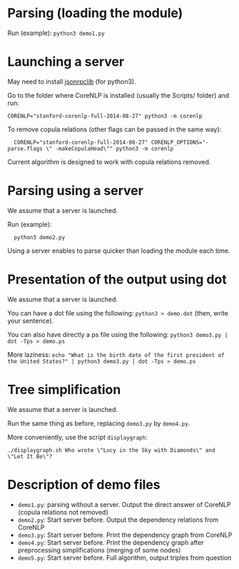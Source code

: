 
Parsing (loading the module)
============================

Run (example):
  `python3 demo1.py`

Launching a server
==================

May need to install [jsonrpclib](https://github.com/tcalmant/jsonrpclib) (for python3).

Go to the folder where CoreNLP is installed (usually the Scripts/ folder) and run:

```
CORENLP="stanford-corenlp-full-2014-08-27" python3 -m corenlp
```

To remove copula relations (other flags can be passed in the same way):

```
  CORENLP="stanford-corenlp-full-2014-08-27" CORENLP_OPTIONS="-parse.flags \" -makeCopulaHead\"" python3 -m corenlp
```

Current algorithm is designed to work with copula relations removed.


Parsing using a server
======================

We assume that a server is launched.

Run (example):
```
  python3 demo2.py
```

Using a server enables to parse quicker than loading the module each time.


Presentation of the output using dot
====================================

We assume that a server is launched.

You can have a dot file using the following: `python3 > demo.dot` (then, write
your sentence).

You can also have directly a ps file using the following: `python3 demo3.py | dot -Tps > demo.ps`

More laziness: `echo "What is the birth date of the first president of the United States?" | python3 demo3.py | dot -Tps > demo.ps`


Tree simplification
===================

We assume that a server is launched.

Run the same thing as before, replacing `demo3.py` by `demo4.py`.

More conveniently, use the script `displaygraph`:
```
./displaygraph.sh Who wrote \"Lucy in the Sky with Diamonds\" and \"Let It Be\"?
```


Description of demo files
=========================

* `demo1.py`: parsing without a server. Output the direct answer of CoreNLP (copula relations not removed)
* `demo2.py`: Start server before. Output the dependency relations from CoreNLP
* `demo3.py`: Start server before. Print the dependency graph from CoreNLP
* `demo4.py`: Start server before. Print the dependency graph after preprocessing simplifications (merging of some nodes)
* `demo5.py`: Start server before. Full algorithm, output triples from question

